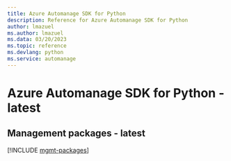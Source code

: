 ```yaml
---
title: Azure Automanage SDK for Python
description: Reference for Azure Automanage SDK for Python
author: lmazuel
ms.author: lmazuel
ms.data: 03/20/2023
ms.topic: reference
ms.devlang: python
ms.service: automanage
---
```

# Azure Automanage SDK for Python - latest

## Management packages - latest
[!INCLUDE [mgmt-packages](automanage-mgmt-index.md)]